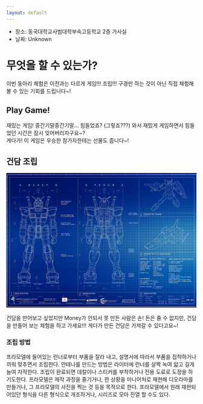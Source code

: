 ```yaml
---
layout: default
---
```


- 장소: 동국대학교사범대학부속고등학교 2층 가사실
- 날짜: Unknown

# 무엇을 할 수 있는가?

이번 동아리 체험은 이전과는 다르게 게임!!! 조립!!! 구경만 하는 것이 아닌 직접 체험해볼 수 있는 기회를 드립니다~!

## Play Game!

재밌는 게임! 중간기말중간기말... 힘들었죠? (그렇죠???) 와서 재밌게 게임하면서 힘들었던 시간은 잠시 잊어버리자구요~?  
게다가! 이 게임은 우승한 참가자한테는 선물도 줍니다~!


## 건담 조립

![image](https://raw.githubusercontent.com/OtakoidTony/craft/master/jie-victoria-gundam.jpg)

건담을 만어보고 싶었지만 Money가 안되서 못 만든 사람은 손! 돈은 줄 수 없지만, 건담을 만들어 보는 체험을 하고 가세요!!! 게다가 만든 건담은 가져갈 수 있다고요~!

### 조립 방법

프라모델에 들어있는 런너로부터 부품을 잘라 내고, 설명서에 따라서 부품을 접착하거나 끼워 맞추면서 조립한다. 안테나를 만드는 방법은 라이터에 런너를 살짝 녹여 앏고 길게 늘여 자작한다. 조립이 완료되면 데칼이나 스티커를 부착하거나 전용 도료로 도장을 하기도한다. 프라모델은 제작 과정을 즐기거나, 한 상황을 미니어처로 재현해 디오라마를 만들거나, 그 프라모델의 사진을 찍는 것 등을 목적으로 한다. 프라모델에서 원래 재현되어있던 형식을 다른 형식으로 개조하거나, 시리즈로 모아 진열 할 수도 있다.

